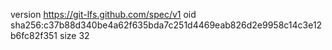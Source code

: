 version https://git-lfs.github.com/spec/v1
oid sha256:c37b88d340be4a62f635bda7c251d4469eab826d2e9958c14c3e12b6fc82f351
size 32
